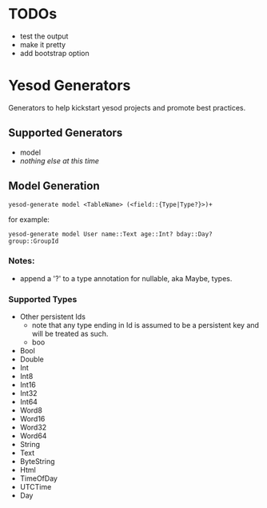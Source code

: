 # TODOs

* test the output
* make it pretty
* add bootstrap option

# Yesod Generators

Generators to help kickstart yesod projects and promote best practices.

## Supported Generators

* model
* *nothing else at this time*

## Model Generation

    yesod-generate model <TableName> (<field::{Type|Type?}>)+

for example:

    yesod-generate model User name::Text age::Int? bday::Day? group::GroupId

### Notes:

* append a '?' to a type annotation for nullable, aka Maybe, types.

### Supported Types

* Other persistent Ids
    * note that any type ending in Id is assumed to be a persistent key and will be treated as such.
    * boo
* Bool 
* Double 
* Int 
* Int8 
* Int16 
* Int32 
* Int64 
* Word8 
* Word16 
* Word32 
* Word64 
* String 
* Text 
* ByteString 
* Html 
* TimeOfDay 
* UTCTime 
* Day
